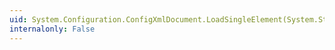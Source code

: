 ```yaml
---
uid: System.Configuration.ConfigXmlDocument.LoadSingleElement(System.String,System.Xml.XmlTextReader)
internalonly: False
---
```

